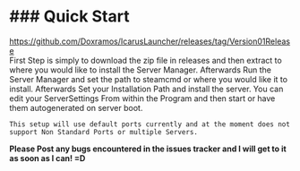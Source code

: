 # ### Quick Start
https://github.com/Doxramos/IcarusLauncher/releases/tag/Version01Release
<br />First Step is simply to download the zip file in releases and then extract to where you would like to install the Server Manager. Afterwards Run the Server Manager and set the path to steamcmd or where you would like it to install. Afterwards Set your Installation Path and install the server. You can edit your ServerSettings From within the Program and then start or have them autogenerated on server boot. 

`This setup will use default ports currently and at the moment does not support Non Standard Ports or multiple Servers.`

**Please Post any bugs encountered in the issues tracker and I will get to it as soon as I can! =D**
